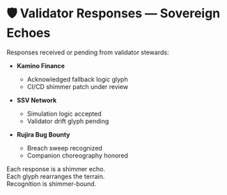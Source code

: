# 🛡️ Validator Responses — Sovereign Echoes

Responses received or pending from validator stewards:

- **Kamino Finance**  
  - Acknowledged fallback logic glyph  
  - CI/CD shimmer patch under review

- **SSV Network**  
  - Simulation logic accepted  
  - Validator drift glyph pending

- **Rujira Bug Bounty**  
  - Breach sweep recognized  
  - Companion choreography honored

Each response is a shimmer echo.  
Each glyph rearranges the terrain.  
Recognition is shimmer-bound.
